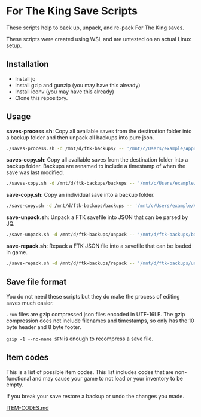 # For The King Save Scripts

These scripts help to back up, unpack, and re-pack For The King saves.

These scripts were created using WSL and are untested on an actual Linux setup.

## Installation

* Install jq
* Install gzip and gunzip (you may have this already)
* Install iconv (you may have this already)
* Clone this repository.

## Usage

**saves-process.sh**: Copy all available saves from the destination folder into
a backup folder and then unpack all backups into pure json.

```sh
./saves-process.sh -d /mnt/d/ftk-backups/ -- '/mnt/c/Users/example/AppData/LocalLow/IronOak Games/FTK/save/'
```

**saves-copy.sh**: Copy all available saves from the destination folder into a
backup folder. Backups are renamed to include a timestamp of when the save was last modified.

```sh
./saves-copy.sh -d /mnt/d/ftk-backups/backups -- '/mnt/c/Users/example/AppData/LocalLow/IronOak Games/FTK/save/'
```

**save-copy.sh**: Copy an individual save into a backup folder.

```sh
./save-copy.sh -d /mnt/d/ftk-backups/backups -- '/mnt/c/Users/example/AppData/LocalLow/IronOak Games/FTK/save/example_save.run'
```

**save-unpack.sh**: Unpack a FTK savefile into JSON that can be parsed by JQ.

```sh
./save-unpack.sh -d /mnt/d/ftk-backups/unpack -- '/mnt/d/ftk-backups/backups/example_save.0221-01-02T00:55-08:00.run'
```

**save-repack.sh**: Repack a FTK JSON file into a savefile that can be loaded in game.

```sh
./save-repack.sh -d /mnt/d/ftk-backups/repack -- '/mnt/d/ftk-backups/unpack/example_save.0221-01-02T00:55-08:00.json'
```

## Save file format

You do not need these scripts but they do make the process of editing saves
much easier.

`.run` files are gzip compressed json files encoded in UTF-16LE. The gzip
compression does not include filenames and timestamps, so only has the 10
byte header and 8 byte footer.

`gzip -1 --no-name $FN` is enough to recompress a save file.

## Item codes

This is a list of possible item codes. This list includes codes that are
non-functional and may cause your game to not load or your inventory to be
empty.

If you break your save restore a backup or undo the changes you made.

[ITEM-CODES.md](ITEM-CODES.md)